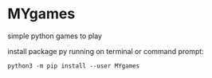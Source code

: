 # MYgames
simple python games to play

install package py running on terminal or command prompt:

    python3 -m pip install --user MYgames
